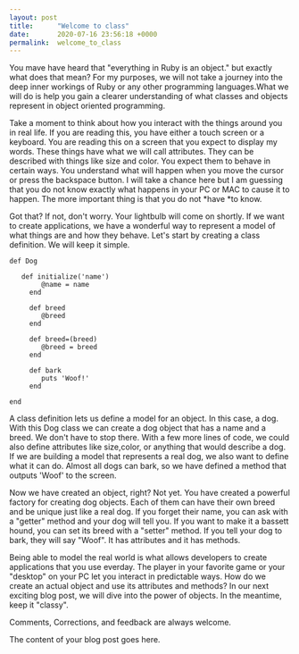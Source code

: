 ```yaml
---
layout: post
title:      "Welcome to class"
date:       2020-07-16 23:56:18 +0000
permalink:  welcome_to_class
---
```


You mave have heard that "everything in Ruby is an object." but exactly what does that mean? For my purposes, we will not take a journey into the deep inner workings of Ruby or any other programming languages.What we will do is help you gain a clearer understanding of what classes and objects represent in object oriented programming. 

Take a moment to think about how you interact with the things around you in real life. If you are reading this, you have either a touch screen or a keyboard. You are reading this on a screen that you expect to display my words. These things have what we will call attributes. They can be described with things like size and color. You expect them to behave in certain ways. You understand what will happen when you move the cursor or press the backspace button. I will take a chance here but I am guessing that you do not know exactly what happens in your PC or MAC to cause it to happen.
The more important thing is that you do not *have *to know.

Got that? If not, don't worry. Your lightbulb will come on shortly. If we want to create applications, we have a wonderful way to represent a model of what things are and how they behave. Let's start by creating a class definition. We will keep it simple.

```
def Dog

   def initialize('name')
	    @name = name
	 end
	 
	 def breed
	    @breed 
	 end
	 
	 def breed=(breed)
	    @breed = breed
	 end		
	 
	 def bark
	    puts 'Woof!'
	 end		
	 
end
```

A class definition lets us define a model for an object. In this case, a dog. With this Dog class we can create a dog object that has a name and a breed. We don't have to stop there. With a few more lines of code, we could also define attributes like size,color, or anything that would describe a dog. If we are building a model that represents a real dog, we also want to define what it can do. Almost all dogs can bark, so we have defined a method that outputs 'Woof' to the  screen.

Now we have created an object, right? Not yet. You have created a powerful factory for creating dog objects.
Each of them can have their own breed and be unique just like a real dog. If you forget their name, you can ask with
a "getter" method and your dog will tell you. If you want to make it a bassett hound, you can set its breed with a "setter" method. If you tell your dog to bark, they will say "Woof". It has attributes and it has methods. 

Being able to model the real world is what allows developers to create applications that you use everday. The player in your favorite game or your "desktop" on your PC let you interact in predictable ways. How do we create an actual object and use its attributes and methods?  In our next exciting blog post, we will dive into the power of objects. In the meantime, keep it "classy". 

Comments, Corrections, and feedback are always welcome. 



The content of your blog post goes here.
